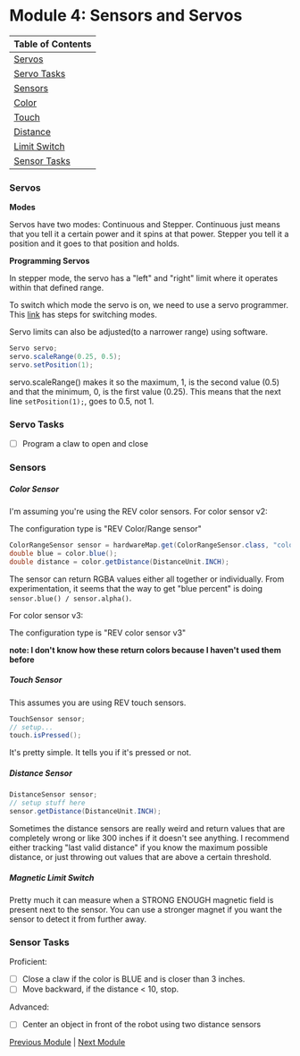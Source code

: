 # Module 4: Sensors and Servos

|Table of Contents|
|-|
|[Servos](#servos)|
|[Servo Tasks](#servo-tasks)|
|[Sensors](#sensors)|
|[Color](#color-sensor)|
|[Touch](#touch-sensor)|
|[Distance](#distance-sensor)|
|[Limit Switch](#magnetic-limit-switch)|
|[Sensor Tasks](#sensor-tasks)|

### Servos

**Modes**

Servos have two modes: Continuous and Stepper. Continuous just means that you tell it a certain power and it spins at that power. Stepper you tell it a position and it goes to that position and holds.

**Programming Servos**

In stepper mode, the servo has a "left" and "right" limit where it operates within that defined range.

To switch which mode the servo is on, we need to use a servo programmer. This [link](https://docs.revrobotics.com/duo-build/actuators/servos/srs-programmer) has steps for switching modes.

Servo limits can also be adjusted(to a narrower range) using software.

```java
Servo servo;
servo.scaleRange(0.25, 0.5);
servo.setPosition(1);
```

servo.scaleRange() makes it so the maximum, 1, is the second value (0.5) and that the minimum, 0, is the first value (0.25). This means that the next line `setPosition(1);`, goes to 0.5, not 1.

### Servo Tasks

- [ ] Program a claw to open and close

### Sensors

##### **Color Sensor**

I'm assuming you're using the REV color sensors. 
For color sensor v2:

The configuration type is "REV Color/Range sensor"
```java
ColorRangeSensor sensor = hardwareMap.get(ColorRangeSensor.class, "color");
double blue = color.blue();
double distance = color.getDistance(DistanceUnit.INCH);
```

The sensor can return RGBA values either all together or individually. From experimentation, it seems that the way to get "blue percent" is doing `sensor.blue() / sensor.alpha()`.

For color sensor v3:

The configuration type is "REV color sensor v3"

**note: I don't know how these return colors because I haven't used them before**

##### **Touch Sensor**

This assumes you are using REV touch sensors.

```java
TouchSensor sensor;
// setup...
touch.isPressed();
```

It's pretty simple. It tells you if it's pressed or not.

##### **Distance Sensor**

```java
DistanceSensor sensor;
// setup stuff here
sensor.getDistance(DistanceUnit.INCH);
```

Sometimes the distance sensors are really weird and return values that are completely wrong or like 300 inches if it doesn't see anything. I recommend either tracking "last valid distance" if you know the maximum possible distance, or just throwing out values that are above a certain threshold.

##### **Magnetic Limit Switch**

Pretty much it can measure when a STRONG ENOUGH magnetic field is present next to the sensor. You can use a stronger magnet if you want the sensor to detect it from further away.

### Sensor Tasks

Proficient:

- [ ] Close a claw if the color is BLUE and is closer than 3 inches.
- [ ] Move backward, if the distance < 10, stop.

Advanced:

- [ ] Center an object in front of the robot using two distance sensors

[Previous Module](Module%203%3A%20Basic%20Autonomous%20Movement.md) | [Next Module](Module%205%3A%20Mecanum%20Movement.md)
